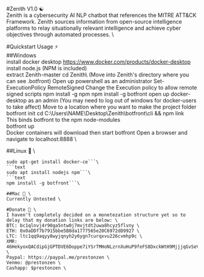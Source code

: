 #Zenith V1.0 ☯ \
Zenith is a cybersecurity AI NLP chatbot that references the MITRE ATT&CK Framework. Zenith sources information from open-source intelligence platforms to relay situationally relevant intelligence and achieve cyber objectives through automated processes. \

#Quickstart Usage ⚡ \
##Windows \
install docker desktop https://www.docker.com/products/docker-desktop \
install node.js (NPM is included) \
extract Zenith-master
cd Zenith\ (Move into Zenith's directory where you can see .botfront)
Open up powershell as an administrator
Set-ExecutionPolicy RemoteSigned
Change the Execution policy to allow remote signed scripts
npm install -g npm 
npm install -g botfront 
open up docker-desktop as an admin (You may need to log out of windows for docker-users to take affect)
Move to a location where you want to make the project folder
botfront init
cd C:\Users\NAME\Desktop\Zenith\botfront\cli && npm link\
This binds botfront to the npm node-modules \
botfront up \
Docker containers will download then start botfront
Open a browser and navigate to localhost:8888 \

##Linux 🐧 \
```text
sudo apt-get install docker-ce```\
```text
sudo apt install nodejs npm```\
```text
npm install -g botfront```\

##Mac 🍎 \
Currently Untested \

#Donate 💸 \
I haven't completely decided on a monetezation structure yet so to delay that my donation links are below: \
BTC: bc1qlnvj4r90ga5ntw0j7mvjtdt2uwa8hcyz5flvny \
ETH: 0x0aDDf7b7915bbe5B8da1777565e20C6972dD9927 \
LTC: ltc1qq9aqyy8wyjqnyh2y6ygn7curqxvu226cvmhp9c \
XMR: 46HekyoxQACdipGjGPTDVE6Doppe7iYSrTMHoNLzrnXuHuP9feFS8DxckWtH9MjjjqGvSeVAFq9QxM6n3wMqVWXzJJLy4EU \
Paypal: https://paypal.me/prestonzen \
Venmo: @prestonzen \
Cashapp: $prestonzen \
